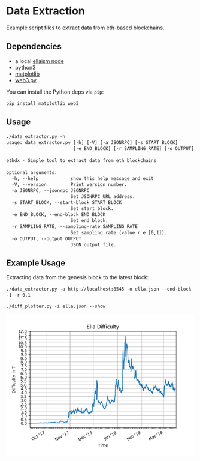 # Data Extraction
Example script files to extract data from eth-based blockchains.

## Dependencies

 * a local [ellaism node](https://ellaism.org/install/)
 * python3 
 * [matplotlib](https://github.com/matplotlib/matplotlib)
 * [web3.py](https://github.com/ethereum/web3.py)

You can install the Python deps via `pip`:

```
pip install matplotlib web3
```

## Usage

```
./data_extractor.py -h
usage: data_extractor.py [-h] [-V] [-a JSONRPC] [-s START_BLOCK]
                         [-e END_BLOCK] [-r SAMPLING_RATE] [-o OUTPUT]

ethdx - Simple tool to extract data from eth blockchains

optional arguments:
  -h, --help            show this help message and exit
  -V, --version         Print version number.
  -a JSONRPC, --jsonrpc JSONRPC
                        Set JSONRPC URL address.
  -s START_BLOCK, --start-block START_BLOCK
                        Set start block.
  -e END_BLOCK, --end-block END_BLOCK
                        Set end block.
  -r SAMPLING_RATE, --sampling-rate SAMPLING_RATE
                        Set sampling rate (value r e [0,1]).
  -o OUTPUT, --output OUTPUT
                        JSON output file.
```

## Example Usage

Extracting data from the genesis block to the latest block:

```
./data_extractor.py -a http://localhost:8545 -o ella.json --end-block -1 -r 0.1 
```


```
./diff_plotter.py -i ella.json --show  
```

![](https://raw.githubusercontent.com/lexruee/practical-datascience/master/tutorials/data-extraction/ella-diff.png)
